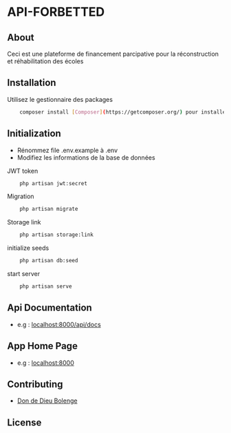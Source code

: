 # API-FORBETTED
## About
Ceci est une plateforme de financement parcipative pour la réconstruction et réhabilitation des écoles
## Installation

Utilisez le gestionnaire des packages 

```bash
    composer install [Composer](https://getcomposer.org/) pour installer [Laravel](https://laravel.org/)
```

## Initialization

- Rénommez file .env.example à .env
- Modifiez les informations de la base de données

JWT token

```bash
    php artisan jwt:secret
```

Migration

```bash
    php artisan migrate
```

Storage link

```bash
    php artisan storage:link
```


initialize seeds

```bash
    php artisan db:seed
```

start server

```bash
    php artisan serve
```

## Api Documentation

- e.g : [localhost:8000/api/docs](http://localhost:8000/api/docs)

## App Home Page

- e.g : [localhost:8000](http://localhost:8000)

## Contributing
- [Don de Dieu Bolenge](https://github.com/bolenge)
## License


